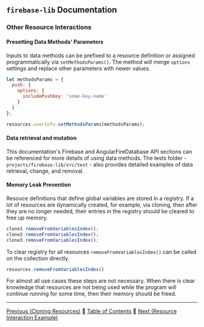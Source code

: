 ## `firebase-lib` Documentation

### Other Resource Interactions

#### Presetting Data Methods' Parameters

Inputs to data methods can be prefixed to a resource definition or assigned
programmatically via `setMethodsParams()`.  The method will merge `options`
settings and replace other parameters with newer values.

```javascript
let methodsParams = {
  push: {
    options: {
      includePushKey: 'some-key-name'
    }
  }
};

resources.userInfo.setMethodsParams(methodsParams);
```

#### Data retrieval and mutation

This documentation's Firebase and AngularFireDatabase API sections can be
referenced for more details of using data methods.  The tests folder - 
`projects/firebase-lib/src/test` - also provides detailed examples of data
retrieval, change, and removal.

#### Memory Leak Prevention

Resouce definitions that define global variables are stored in a registry.  If
a lot of resources are dynamically created, for example, via cloning, then after
they are no longer needed, their entries in the registry should be cleared to
free up memory.

```javascript
clone1.removeFromVariablesIndex();
clone2.removeFromVariablesIndex();
clone3.removeFromVariablesIndex();
```

To clear registry for all resources `removeFromVariablesIndex()` can be called
on the collection directly.

```javascript
resources.removeFromVariablesIndex()
```

For almost all use cases these steps are not necessary.  When there is clear
knowledge that resources are not being used while the program will continue
running for some time, then their memory should be freed.

---

[Previous (Cloning Resources)](./12-cloning-resources.md) :palm_tree:
[Table of Contents](../README.md) :palm_tree:
[Next (Resource Interaction Example)](./14-resource-interaction-examples.md)
